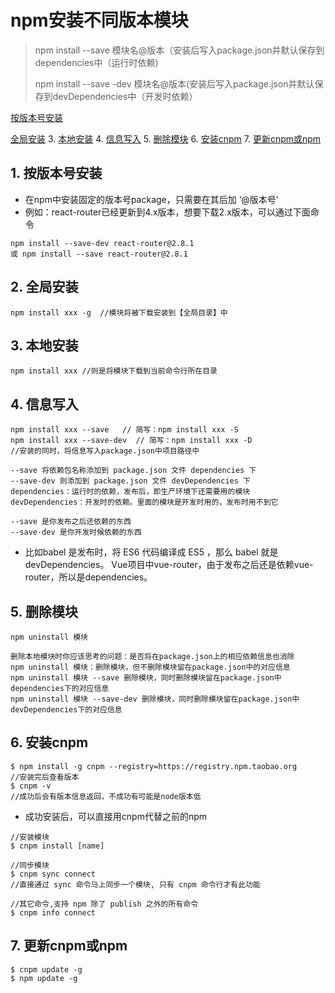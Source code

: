 # npm安装不同版本模块

> npm install --save 模块名@版本（安装后写入package.json并默认保存到dependencies中（运行时依赖)
>
> npm install --save -dev 模块名@版本(安装后写入package.json并默认保存到devDependencies中（开发时依赖）

[按版本号安装](按版本号安装)

[全局安装](全局安装)
3. [本地安装](本地安装)
4. [信息写入](#信息写入)
5. [删除模块](删除模块)
6. [安装cnpm](安装cnpm)
7. [更新cnpm或npm](更新cnpm或npm)

## 1. 按版本号安装

- 在npm中安装固定的版本号package，只需要在其后加 ‘@版本号’
- 例如：react-router已经更新到4.x版本，想要下载2.x版本，可以通过下面命令

```shell
npm install --save-dev react-router@2.8.1
或 npm install --save react-router@2.8.1
```

## 2. 全局安装

```shell
npm install xxx -g  //模块将被下载安装到【全局目录】中
```

## 3. 本地安装

```shell
npm install xxx //则是将模块下载到当前命令行所在目录
```

## 4. 信息写入

```shell
npm install xxx --save   // 简写：npm install xxx -S
npm install xxx --save-dev  // 简写：npm install xxx -D
//安装的同时，将信息写入package.json中项目路径中
```

```shell
--save 将依赖包名称添加到 package.json 文件 dependencies 下
--save-dev 则添加到 package.json 文件 devDependencies 下
dependencies：运行时的依赖，发布后，即生产环境下还需要用的模块
devDependencies：开发时的依赖。里面的模块是开发时用的，发布时用不到它
```

```shell
--save 是你发布之后还依赖的东西
--save-dev 是你开发时候依赖的东西
```

- 比如babel 是发布时，将 ES6 代码编译成 ES5 ，那么 babel 就是devDependencies。
  Vue项目中vue-router，由于发布之后还是依赖vue-router，所以是dependencies。

## 5. 删除模块

```shell
npm uninstall 模块
 
删除本地模块时你应该思考的问题：是否将在package.json上的相应依赖信息也消除
npm uninstall 模块：删除模块，但不删除模块留在package.json中的对应信息
npm uninstall 模块 --save 删除模块，同时删除模块留在package.json中dependencies下的对应信息
npm uninstall 模块 --save-dev 删除模块，同时删除模块留在package.json中devDependencies下的对应信息
```

## 6. 安装cnpm

```shell
$ npm install -g cnpm --registry=https://registry.npm.taobao.org
//安装完后查看版本
$ cnpm -v
//成功后会有版本信息返回，不成功有可能是node版本低
```

- 成功安装后，可以直接用cnpm代替之前的npm

```shell
//安装模块
$ cnpm install [name]

//同步模块
$ cnpm sync connect
//直接通过 sync 命令马上同步一个模块, 只有 cnpm 命令行才有此功能

//其它命令,支持 npm 除了 publish 之外的所有命令
$ cnpm info connect
```

## 7. 更新cnpm或npm

```shell
$ cnpm update -g
$ npm update -g
```

